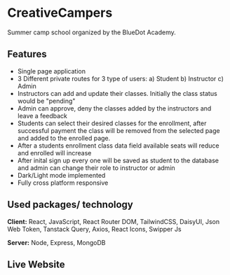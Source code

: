 
# CreativeCampers

Summer camp school organized by the BlueDot Academy.



## Features

- Single page application
- 3 Different private routes for 3 type of users: a) Student b) Instructor c) Admin
- Instructors can add and update their classes. Initially the class status would be "pending"
- Admin can approve, deny the classes added by the instructors and leave a feedback
- Students can select their desired classes for the enrollment, after successful payment the class will be removed from the selected page and added to the enrolled page.
- After a students enrollment class data field available seats will reduce and enrolled will increase
- After inital sign up every one will be saved as student to the database and admin can change their role to instructor or admin
- Dark/Light mode implemented
- Fully cross platform responsive





## Used packages/ technology

**Client:** React, JavaScript, React Router DOM, TailwindCSS, DaisyUI, Json Web Token, Tanstack Query, Axios, React Icons, Swipper Js

**Server:** Node, Express, MongoDB


## Live Website



